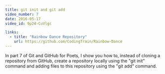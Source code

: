 ```yaml
---
title: git init and git add
video_number: 7
date: 2016-05-17
video_id: 9p2d-CuVlgc

links:
  - title: "Rainbow Dance Repository"
    url: https://github.com/CodingTrain/Rainbow-Dance
---
```


In part 7 of Git and GitHub for Poets, I show you how to, instead of cloning a repository from GitHub, create a repository locally using the "git init" command and adding files to this repository using the "git add" command.
